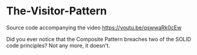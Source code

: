 # The-Visitor-Pattern
Source code accompanying the video https://youtu.be/qswwaRk0cEw

Did you ever notice that the Composite Pattern breaches two of the SOLID code principles? Not any more, it doesn't.
